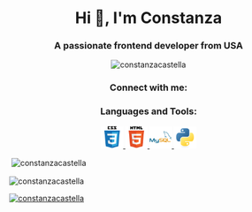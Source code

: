 <h1 align="center">Hi 👋, I'm Constanza</h1>
<h3 align="center">A passionate frontend developer from USA</h3>

<p align="center"> <img src="https://komarev.com/ghpvc/?username=constanzacastella&label=Profile%20views&color=0e75b6&style=flat" alt="constanzacastella" /> </p>


<h3 align="center">Connect with me:</h3>
<p align="center">
</p>

<h3 align="center">Languages and Tools:</h3>
<p align="center"> <a href="https://www.w3schools.com/css/" target="_blank" rel="noreferrer"> <img src="https://raw.githubusercontent.com/devicons/devicon/master/icons/css3/css3-original-wordmark.svg" alt="css3" width="40" height="40"/> </a> <a href="https://www.w3.org/html/" target="_blank" rel="noreferrer"> <img src="https://raw.githubusercontent.com/devicons/devicon/master/icons/html5/html5-original-wordmark.svg" alt="html5" width="40" height="40"/> </a> <a href="https://www.mysql.com/" target="_blank" rel="noreferrer"> <img src="https://raw.githubusercontent.com/devicons/devicon/master/icons/mysql/mysql-original-wordmark.svg" alt="mysql" width="40" height="40"/> </a> <a href="https://www.python.org" target="_blank" rel="noreferrer"> <img src="https://raw.githubusercontent.com/devicons/devicon/master/icons/python/python-original.svg" alt="python" width="40" height="40"/> </a> </p>

<p>&nbsp;<img align="center" src="https://github-readme-stats.vercel.app/api?username=constanzacastella&show_icons=true&locale=en" alt="constanzacastella" /></p>

<p><img align="center" src="https://github-readme-streak-stats.herokuapp.com/?user=constanzacastella&" alt="constanzacastella" /></p>

<p align="left"> <a href="https://github.com/ryo-ma/github-profile-trophy"><img src="https://github-profile-trophy.vercel.app/?username=constanzacastella" alt="constanzacastella" /></a> </p>
